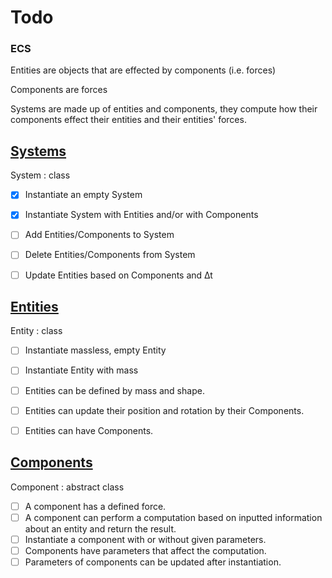 # Todo

### ECS

Entities are objects that are effected by components (i.e. forces)

Components are forces

Systems are made up of entities and components, they compute how their components effect their entities and their entities' forces.



## <u>Systems</u>

System : class

- [x] Instantiate an empty System
- [x] Instantiate System with Entities and/or with Components
- [ ] Add Entities/Components to System
- [ ] Delete Entities/Components from System
- [ ] Update Entities based on Components and ∆t


## <u>Entities</u>

Entity : class

- [ ] Instantiate massless, empty Entity
- [ ] Instantiate Entity with mass
- [ ] Entities can be defined by mass and shape.
- [ ] Entities can update their position and rotation by their Components.
- [ ] Entities can have Components.


## <u>Components</u>

Component : abstract class

- [ ] A component has a defined force.
- [ ] A component can perform a computation based on inputted information about an entity and return the result.
- [ ] Instantiate a component with or without given parameters.
- [ ] Components have parameters that affect the computation.
- [ ] Parameters of components can be updated after instantiation.
